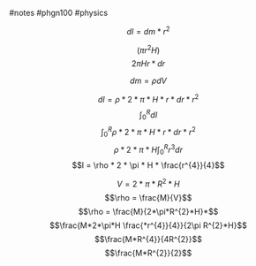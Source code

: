 #notes #phgn100 #physics


$$dI = dm*r^{2}$$

$$(\pi r^{2}H)$$
$$2\pi H r * dr$$


$$ dm = \rho dV$$

$$dI = \rho * 2*\pi * H * r * dr *r^{2}$$
$$\int_{0}^{R} dI$$
$$\int_{0}^{R}\rho * 2 * \pi * H * r *dr*r^{2}$$
$$\rho * 2 * \pi * H \int _{0}^{R} r^{3}dr  $$
$$I = \rho * 2 * \pi * H * \frac{r^{4}}{4}$$

$$V = 2*\pi*R^{2} * H$$
$$\rho = \frac{M}{V}$$
$$\rho = \frac{M}{2*\pi*R^{2}*H}*$$
$$\frac{M*2*\pi*H \frac{*r^{4}}{4}}{2\pi R^{2}*H}$$
$$\frac{M*R^{4}}{4R^{2}}$$
$$\frac{M*R^{2}}{2}$$